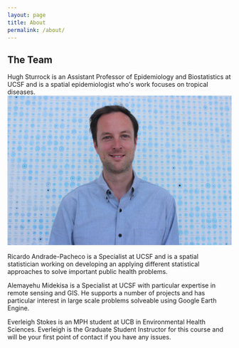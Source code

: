 ```yaml
---
layout: page
title: About
permalink: /about/
---
```


## The Team

Hugh Sturrock is an Assistant Professor of Epidemiology and Biostatistics at UCSF and is a spatial epidemiologist who's work focuses on tropical diseases.
![alt text](https://github.com/HughSt/HughSt.github.io/blob/master/assets/img/about/IMG_9905_small.jpg "Logo Title Text 1")

Ricardo Andrade-Pacheco is a Specialist at UCSF and is a spatial statistician working on developing an applying different statistical approaches to solve important public health problems.

Alemayehu Midekisa is a Specialist at UCSF with particular expertise in remote sensing and GIS. He supports a number of projects and has particular interest in large scale problems solveable using Google Earth Engine.

Everleigh Stokes is an MPH student at UCB in Environmental Health Sciences. Everleigh is the Graduate Student Instructor for this course and will be your first point of contact if you have any issues.
